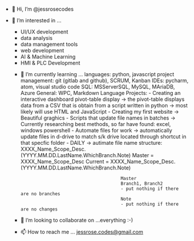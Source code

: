 - 👋 Hi, I’m @jessrosecodes
- 👀 I’m interested in ...
        <ul style="list-style-type: square;">
        <li>UI/UX development</li>
        <li>data analysis</li>
        <li>data management tools</li>
        <li>web development</li>
        <li>AI & Machine Learning</li>
        <li>HMI & PLC Development</li>
- 🌱 I’m currently learning ...
        languages: python, javascript 
        project management: git (gitlab and github), SCRUM, Kanban 
        IDEs: pycharm, atom, visual studio code
        SQL: MSServerSQL, MySQL, MAriaDB, Azure
        General: WPC, Markdown Language
      Projects: 
        - Creating an interactive dashboard pivot-table display
          -> the pivot-table displays data from a CSV that is obtain from a script written in python
          -> most likely will use HTML and JavaScript
        - Creating my first website 
          -> Beautiful graghics
        - Scripts that update file names in batches
          -> Currently researching best methods, so far have found: excel, windows powershell
        - Automate files for work
          -> automatically update files in d-drive to match s/k drive located through shortcut in that specfic folder - DAILY
          -> autimate file name structure: XXXX_Name_Scope_Desc.(YYYY.MM.DD.LastName.WhichBranch.Note)
                                            Master = XXXX_Name_Scope_Desc
                                            Current = XXXX_Name_Scope_Desc.(YYYY.MM.DD.LastName.WhichBranch.Note)
                                            
                                            Master
                                            Branch1, Branch2
                                            - put nothing if there are no branches
                                            Note
                                            - put nothing if there are no changes
- 💞️ I’m looking to collaborate on ...everything :-)
- 📫 How to reach me ... jessrose.codes@gmail.com

<!---
jessrosecodes/jessrosecodes is a ✨ special ✨ repository because its `README.md` (this file) appears on your GitHub profile.
You can click the Preview link to take a look at your changes.
--->
